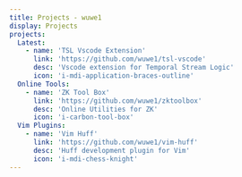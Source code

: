 ```yaml
---
title: Projects - wuwe1
display: Projects
projects:
  Latest:
    - name: 'TSL Vscode Extension'
      link: 'https://github.com/wuwe1/tsl-vscode'
      desc: 'Vscode extension for Temporal Stream Logic'
      icon: 'i-mdi-application-braces-outline'
  Online Tools:
    - name: 'ZK Tool Box'
      link: 'https://github.com/wuwe1/zktoolbox'
      desc: 'Online Utilities for ZK'
      icon: 'i-carbon-tool-box'
  Vim Plugins:
    - name: 'Vim Huff'
      link: 'https://github.com/wuwe1/vim-huff'
      desc: 'Huff development plugin for Vim'
      icon: 'i-mdi-chess-knight'
---
```


<ListProjects :projects='frontmatter.projects'/>
